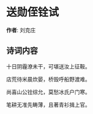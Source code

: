 # 送勋侄铨试

**作者**: 刘克庄

## 诗词内容

十日阴霾潦未干，可堪送汝上征鞍。

店荒待米晨炊晏，桥毁呼船野渡难。

尚喜山公铨综允，莫愁冰氏户门寒。

笔耕无准先畴薄，且著青衫揖上官。

